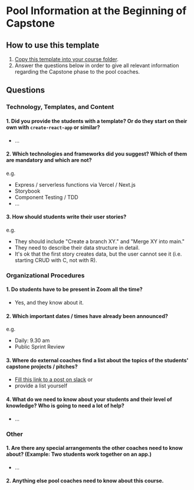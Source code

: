 # Pool Information at the Beginning of Capstone

## How to use this template

1. [Copy this template into your course folder](../courses/).
2. Answer the questions below in order to give all relevant information regarding the Capstone phase to the pool coaches.

## Questions

### Technology, Templates, and Content

#### 1. Did you provide the students with a template? Or do they start on their own with `create-react-app` or similar?

- ...

#### 2. Which technologies and frameworks did you suggest? Which of them are mandatory and which are not?

e.g.

- Express / serverless functions via Vercel / Next.js
- Storybook
- Component Testing / TDD
- ...

#### 3. How should students write their user stories?

e.g.

- They should include "Create a branch XY." and "Merge XY into main."
- They need to describe their data structure in detail.
- It's ok that the first story creates data, but the user cannot see it (i.e. starting CRUD with C, not with R).

### Organizational Procedures

#### 1. Do students have to be present in Zoom all the time?

- Yes, and they know about it.

#### 2. Which important dates / times have already been announced?

e.g.

- Daily: 9.30 am
- Public Sprint Review

#### 3. Where do external coaches find a list about the topics of the students' capstone projects / pitches?

- [Fill this link to a post on slack]() or
- provide a list yourself

#### 4. What do we need to know about your students and their level of knowledge? Who is going to need a lot of help?

- ...

### Other

#### 1. Are there any special arrangements the other coaches need to know about? (Example: Two students work together on an app.)

- ...

#### 2. Anything else pool coaches need to know about this course.

